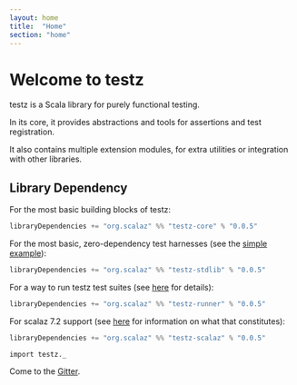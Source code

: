 ```yaml
---
layout: home
title:  "Home"
section: "home"
---
```


Welcome to testz
================

testz is a Scala library for purely functional testing.

In its core, it provides abstractions and tools for assertions and test registration.

It also contains multiple extension modules, for extra utilities or integration with
other libraries.

Library Dependency
------------------

For the most basic building blocks of testz:

```scala
libraryDependencies += "org.scalaz" %% "testz-core" % "0.0.5"
```

For the most basic, zero-dependency test harnesses
(see the [simple example](./docs/01-first-example.html)):

```scala
libraryDependencies += "org.scalaz" %% "testz-stdlib" % "0.0.5"
```

For a way to run testz test suites
(see [here](./docs/07-runner.html) for details):

```scala
libraryDependencies += "org.scalaz" %% "testz-runner" % "0.0.5"
```

For scalaz 7.2 support (see [here](./docs/04-scalaz.html) for information on what that constitutes):

```scala
libraryDependencies += "org.scalaz" %% "testz-scalaz" % "0.0.5"
```

```tut:silent
import testz._
```

Come to the [Gitter](https://gitter.im/scalaz/testz).
